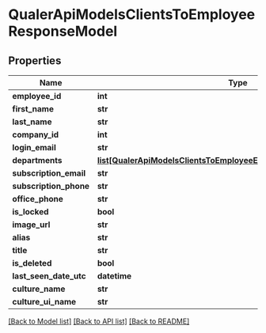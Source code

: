 # QualerApiModelsClientsToEmployeeResponseModel

## Properties
Name | Type | Description | Notes
------------ | ------------- | ------------- | -------------
**employee_id** | **int** |  | [optional] 
**first_name** | **str** |  | [optional] 
**last_name** | **str** |  | [optional] 
**company_id** | **int** |  | [optional] 
**login_email** | **str** |  | [optional] 
**departments** | [**list[QualerApiModelsClientsToEmployeeEmployeeDepartmentResponse]**](QualerApiModelsClientsToEmployeeEmployeeDepartmentResponse.md) |  | [optional] 
**subscription_email** | **str** |  | [optional] 
**subscription_phone** | **str** |  | [optional] 
**office_phone** | **str** |  | [optional] 
**is_locked** | **bool** |  | [optional] 
**image_url** | **str** |  | [optional] 
**alias** | **str** |  | [optional] 
**title** | **str** |  | [optional] 
**is_deleted** | **bool** |  | [optional] 
**last_seen_date_utc** | **datetime** |  | [optional] 
**culture_name** | **str** |  | [optional] 
**culture_ui_name** | **str** |  | [optional] 

[[Back to Model list]](../README.md#documentation-for-models) [[Back to API list]](../README.md#documentation-for-api-endpoints) [[Back to README]](../README.md)

